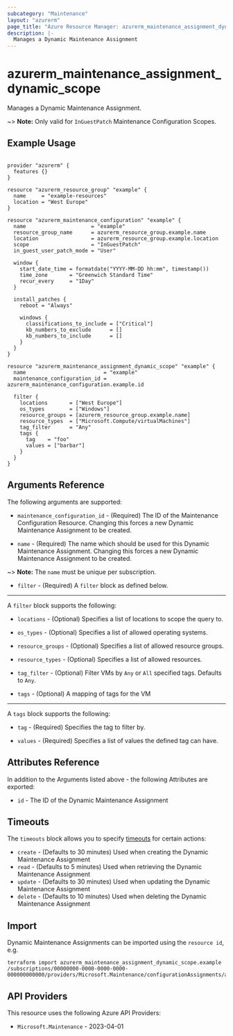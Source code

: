 ```yaml
---
subcategory: "Maintenance"
layout: "azurerm"
page_title: "Azure Resource Manager: azurerm_maintenance_assignment_dynamic_scope"
description: |-
  Manages a Dynamic Maintenance Assignment
---
```


# azurerm_maintenance_assignment_dynamic_scope

Manages a Dynamic Maintenance Assignment.

~> **Note:** Only valid for `InGuestPatch` Maintenance Configuration Scopes.

## Example Usage

```hcl

provider "azurerm" {
  features {}
}

resource "azurerm_resource_group" "example" {
  name     = "example-resources"
  location = "West Europe"
}

resource "azurerm_maintenance_configuration" "example" {
  name                     = "example"
  resource_group_name      = azurerm_resource_group.example.name
  location                 = azurerm_resource_group.example.location
  scope                    = "InGuestPatch"
  in_guest_user_patch_mode = "User"

  window {
    start_date_time = formatdate("YYYY-MM-DD hh:mm", timestamp())
    time_zone       = "Greenwich Standard Time"
    recur_every     = "1Day"
  }

  install_patches {
    reboot = "Always"

    windows {
      classifications_to_include = ["Critical"]
      kb_numbers_to_exclude      = []
      kb_numbers_to_include      = []
    }
  }
}

resource "azurerm_maintenance_assignment_dynamic_scope" "example" {
  name                         = "example"
  maintenance_configuration_id = azurerm_maintenance_configuration.example.id

  filter {
    locations       = ["West Europe"]
    os_types        = ["Windows"]
    resource_groups = [azurerm_resource_group.example.name]
    resource_types  = ["Microsoft.Compute/virtualMachines"]
    tag_filter      = "Any"
    tags {
      tag    = "foo"
      values = ["barbar"]
    }
  }
}
```

## Arguments Reference

The following arguments are supported:

* `maintenance_configuration_id` - (Required) The ID of the Maintenance Configuration Resource. Changing this forces a new Dynamic Maintenance Assignment to be created.

* `name` - (Required) The name which should be used for this Dynamic Maintenance Assignment. Changing this forces a new Dynamic Maintenance Assignment to be created.

~> **Note:** The `name` must be unique per subscription.

* `filter` - (Required) A `filter` block as defined below.

---

A `filter` block supports the following:

* `locations` - (Optional) Specifies a list of locations to scope the query to.

* `os_types` - (Optional) Specifies a list of allowed operating systems.

* `resource_groups` - (Optional) Specifies a list of allowed resource groups.

* `resource_types` - (Optional) Specifies a list of allowed resources.

* `tag_filter` - (Optional) Filter VMs by `Any` or `All` specified tags. Defaults to `Any`.

* `tags` - (Optional) A mapping of tags for the VM

---

A `tags` block supports the following:

* `tag` - (Required) Specifies the tag to filter by.

* `values` - (Required) Specifies a list of values the defined tag can have.

## Attributes Reference

In addition to the Arguments listed above - the following Attributes are exported: 

* `id` - The ID of the Dynamic Maintenance Assignment

## Timeouts

The `timeouts` block allows you to specify [timeouts](https://www.terraform.io/language/resources/syntax#operation-timeouts) for certain actions:

* `create` - (Defaults to 30 minutes) Used when creating the Dynamic Maintenance Assignment
* `read` - (Defaults to 5 minutes) Used when retrieving the Dynamic Maintenance Assignment
* `update` - (Defaults to 30 minutes) Used when updating the Dynamic Maintenance Assignment
* `delete` - (Defaults to 10 minutes) Used when deleting the Dynamic Maintenance Assignment

## Import

Dynamic Maintenance Assignments can be imported using the `resource id`, e.g.

```shell
terraform import azurerm_maintenance_assignment_dynamic_scope.example /subscriptions/00000000-0000-0000-0000-000000000000/providers/Microsoft.Maintenance/configurationAssignments/assignmentName
```

## API Providers
<!-- This section is generated, changes will be overwritten -->
This resource uses the following Azure API Providers:

* `Microsoft.Maintenance` - 2023-04-01
